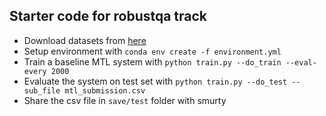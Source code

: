 ## Starter code for robustqa track
- Download datasets from [here](https://drive.google.com/file/d/1WumrlNyevSZ6Q0asRrxWp8xmWyrFgf-N/view?usp=sharing)
- Setup environment with `conda env create -f environment.yml`
- Train a baseline MTL system with `python train.py --do_train --eval-every 2000`
- Evaluate the system on test set with `python train.py --do_test --sub_file mtl_submission.csv`
- Share the csv file in `save/test` folder with smurty
